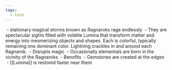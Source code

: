 ```yaml
---
tags:
  - lore
---
```

 - stationary magical storms known as Ragnaroks rage endlessly
 - They are spectacular sights filled with volatile Lumina that transform matter and energy into mesmerizing objects and shapes. Each is colorful, typically remaining one dominant color. Lightning crackles in and around each Ragnarok.
 - Disrupts magic
 - Occasionally elementals are born in the vicinity of the Ragnaroks
 - Benofits
	 - Gemstones are created at the edges
	 - [[Lumina]] is restored faster near them